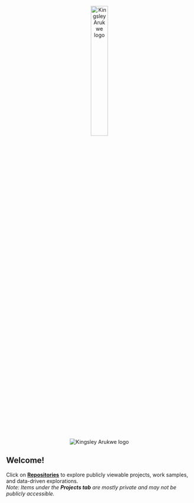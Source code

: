 <p align="center">
<img src="https://github.com/user-attachments/assets/24911d03-2bb4-44e2-899c-50195d169eaa" alt="Kingsley Arukwe logo" width="30%" /></br>
<img src="https://github.com/user-attachments/assets/691b4cf9-bdc2-4cdf-9f4a-6df67c274b3c" alt="Kingsley Arukwe logo" width="auto%"/>
</p>

## Welcome!
Click on **[Repositories](https://github.com/kingsleyarukwe?tab=repositories)** to explore publicly viewable projects, work samples, and data-driven explorations.</br> *Note: Items under the **Projects tab** are mostly private and may not be publicly accessible.*


<!--
![KINGS LOGO MAIN small](https://github.com/user-attachments/assets/24911d03-2bb4-44e2-899c-50195d169eaa)
![KINGS LOGO MAIN](https://github.com/user-attachments/assets/64b4af1e-3dac-4ba2-8ad3-8a6887393a8b)
![KINGS LOGO MAIN](https://github.com/user-attachments/assets/ff96a7b5-c7a3-4fce-a1bc-141787964673)
![Github strip](https://github.com/user-attachments/assets/691b4cf9-bdc2-4cdf-9f4a-6df67c274b3c)





**kingsleyarukwe/kingsleyarukwe** is a ✨ _special_ ✨ repository because its `README.md` (this file) appears on your GitHub profile.

Here are some ideas to get you started:

- 🔭 I’m currently working on ...
- 🌱 I’m currently learning ...
- 👯 I’m looking to collaborate on ...
- 🤔 I’m looking for help with ...
- 💬 Ask me about ...
- 📫 How to reach me: ...
- 😄 Pronouns: ...
- ⚡ Fun fact: ...
-->
